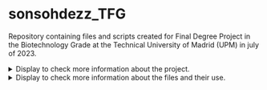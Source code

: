 # sonsohdezz_TFG
Repository containing files and scripts created for Final Degree Project in the Biotechnology Grade at the Technical University of Madrid (UPM) in july of 2023.

<details>

<summary>  Display to check more information about the project. </summary>

#### Title
> Evaluation of human gut microbiome taxonomic progiles derived from the eggNOG-mapper functional annotation tool. 
#### Author
> Sonsoles Hernández Piñel
#### Tutors
> - Carlos Pérez Cantalapiedra
> - Joaquín Giner Lamia
#### Institution
> [Technical University of Madrid (UPM)](https://www.upm.es/internacional)
#### Collaborating Institution
> [Centre for Biotechnology and Plant Genomics (CBGP)](https://www.cbgp.upm.es/index.php/en/about-us)

  
</details>



<details>

<summary> Display to check more information about the files and their use. </summary>

#### 

| File  | Description | Use | 
| ------------- | ------------- | ------------- |
| `contigs.py`  | Genome fragmentation script, which uses as parameters the desired contig size (in bp) and the desired displacement window size (in bp), and returns a fasta file with the created contigs.  | `python contigs.py -i <inputfile> -o <outputdir> -c <contigs_size> -w <scrollingwindow_size>` |
| `eggnog_phyloseq.py`  | Script that creates the three required input files for Phyloseq from the taxonomic annotation file obtained with eggNOG-mapper.  | `python eggnog_phyloseq.py -i <inputdir> -o <outputdir>` |
| `lineage.py`  | Script that generates a table with the taxonomies of the different contigs of a metagenomic sample from the functional annotation file obtained with eggNOG-mapper.| `python lineage.py -i <inputdir> -o <outputdir>` |
| `motus_phyloseq.py`  | Transformation script that creates the three required input files for Phyloseq from the taxonomic annotation file obtained with mOTUs v3.| `python motus_phyloseq.py -i <inputdir> -o <outputdir>` |
| `phyloseq.R` | Script that generates the graphs of interest for the analysis of taxonomic results obtained with functional analysis tools, such as eggNOG-mapper or mOTUs v3. | 


</details>


 
